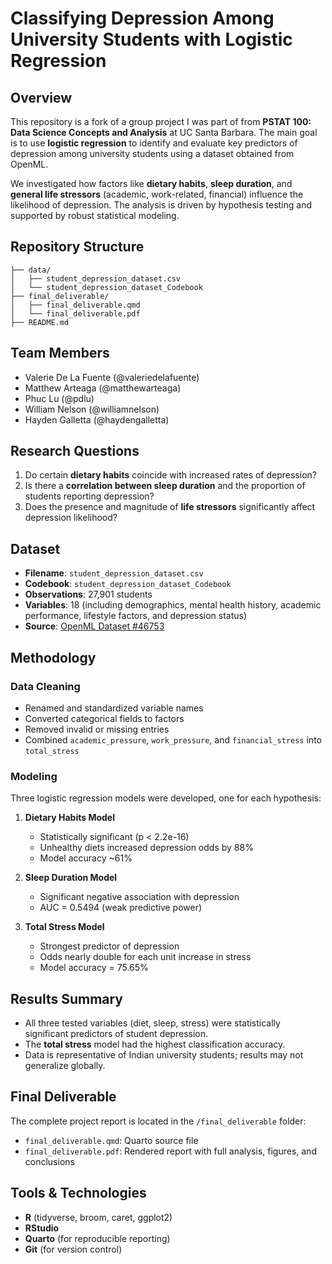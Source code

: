 # Classifying Depression Among University Students with Logistic Regression

## Overview

This repository is a fork of a group project I was part of from **PSTAT 100: Data Science Concepts and Analysis** at UC Santa Barbara. The main goal is to use **logistic regression** to identify and evaluate key predictors of depression among university students using a dataset obtained from OpenML.

We investigated how factors like **dietary habits**, **sleep duration**, and **general life stressors** (academic, work-related, financial) influence the likelihood of depression. The analysis is driven by hypothesis testing and supported by robust statistical modeling.

## Repository Structure

```
├── data/
│   ├── student_depression_dataset.csv
│   └── student_depression_dataset_Codebook
├── final_deliverable/
│   ├── final_deliverable.qmd
│   └── final_deliverable.pdf
├── README.md
```

## Team Members

* Valerie De La Fuente (@valeriedelafuente)
* Matthew Arteaga (@matthewarteaga)
* Phuc Lu (@pdlu)
* William Nelson (@williamnelson)
* Hayden Galletta (@haydengalletta)

## Research Questions

1. Do certain **dietary habits** coincide with increased rates of depression?
2. Is there a **correlation between sleep duration** and the proportion of students reporting depression?
3. Does the presence and magnitude of **life stressors** significantly affect depression likelihood?

## Dataset

* **Filename**: `student_depression_dataset.csv`
* **Codebook**: `student_depression_dataset_Codebook`
* **Observations**: 27,901 students
* **Variables**: 18 (including demographics, mental health history, academic performance, lifestyle factors, and depression status)
* **Source**: [OpenML Dataset #46753](https://www.openml.org/search?type=data&status=active&id=46753&sort=runs)

## Methodology

### Data Cleaning

* Renamed and standardized variable names
* Converted categorical fields to factors
* Removed invalid or missing entries
* Combined `academic_pressure`, `work_pressure`, and `financial_stress` into `total_stress`

### Modeling

Three logistic regression models were developed, one for each hypothesis:

1. **Dietary Habits Model**

   * Statistically significant (p < 2.2e-16)
   * Unhealthy diets increased depression odds by 88%
   * Model accuracy \~61%

2. **Sleep Duration Model**

   * Significant negative association with depression
   * AUC = 0.5494 (weak predictive power)

3. **Total Stress Model**

   * Strongest predictor of depression
   * Odds nearly double for each unit increase in stress
   * Model accuracy = 75.65%

## Results Summary

* All three tested variables (diet, sleep, stress) were statistically significant predictors of student depression.
* The **total stress** model had the highest classification accuracy.
* Data is representative of Indian university students; results may not generalize globally.

## Final Deliverable

The complete project report is located in the `/final_deliverable` folder:

* `final_deliverable.qmd`: Quarto source file
* `final_deliverable.pdf`: Rendered report with full analysis, figures, and conclusions

## Tools & Technologies

* **R** (tidyverse, broom, caret, ggplot2)
* **RStudio**
* **Quarto** (for reproducible reporting)
* **Git** (for version control)

